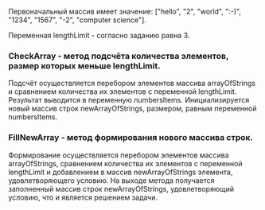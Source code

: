 Первоначальный массив имеет значение: ["hello", "2", "world", ":-)", "1234", "1567", "-2", "computer science"].

Переменная lengthLimit - согласно заданию равна 3.


### CheckArray - метод подсчёта количества элементов, размер которых меньше lengthLimit. #
Подсчёт осуществляется перебором элементов массива arrayOfStrings и сравнением количества их элементов с переменной lengthLimit.
Результат выводится в переменную numbersItems.
Инициализируется новый массив строк newArrayOfStrings, размером, равным переменной numbersItems.

### FillNewArray - метод формирования нового массива строк.
Формирование осуществляется перебором элементов массива arrayOfStrings, сравнением количества их элементов с переменной lengthLimit и добавлением в массив newArrayOfStrings элемента, удовлетворяющего условию.
На выходе метода получается заполненный массив строк newArrayOfStrings, удовлетворяющий условию, что и является решением задачи.